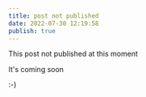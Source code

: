 ```yaml
---
title: post not published
date: 2022-07-30 12:19:58
publish: true
---
```


This post not published at this moment

It's coming soon

:-)
